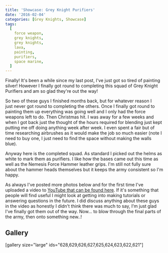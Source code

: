 ```yaml
---
title: 'Showcase: Grey Knight Purifiers'
date: '2016-02-04'
categories: [Grey Knights, Showcase]
tags:
  [
    force weapon,
    grey knights,
    grey knights,
    lava,
    painting,
    purifiers,
    space marine,
  ]
---
```


Finally! It's been a while since my last post, I've just got so tired of painting silver! However I finally got round to completing this squad of Grey Knight Purifiers and am so glad they're out the way!

So two of these guys I finished months back, but for whatever reason I just never got round to completing the others. Once I finally got round to painting them up everything was going well and I only had the force weapons left to do. Then Christmas hit. I was away for a few weeks and when I got back just the thought of the hours required for blending just kept putting me off doing anything week after week. I even spent a fair but of time researching airbrushes as it would make the job so much easier (note I need to buy one, I just need to find the space without making the walls blue).

Anyway here is the completed squad. As standard I picked out the helms as white to mark them as purifiers. I like how the bases came out this time as well as the Nemesis Force Hammer leather grips. I'm still not fully sure about the hammer heads themselves but it keeps the army consistent so I'm happy.

As always I've posted more photos below and for the first time I've uploaded a video to [YouTube that can be found here](https://www.youtube.com/watch?v=6rR9fsOFSXQ). If it's something that people will find useful I might look at getting into making tutorials or answering questions in the future. I did discuss anything about these guys in the video as honestly I didn't think there was much to say, I'm just glad I've finally got them out of the way. Now... to blow through the final parts of the army, then onto something new..!

## Gallery

[gallery size="large" ids="628,629,626,627,625,624,623,622,621"]
